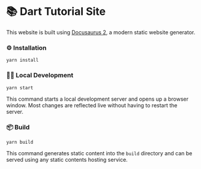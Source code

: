 # 📚 Dart Tutorial Site

This website is built using [Docusaurus 2](https://docusaurus.io/), a modern static website generator.

### ⚙️ Installation

```
yarn install
```

### 🧑‍💻 Local Development

```
yarn start
```

This command starts a local development server and opens up a browser window. Most changes are reflected live without having to restart the server.

### 📦 Build

```
yarn build
```

This command generates static content into the `build` directory and can be served using any static contents hosting service.
